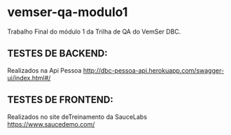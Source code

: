 # vemser-qa-modulo1
Trabalho Final do módulo 1 da Trilha de QA do VemSer DBC.

## TESTES DE BACKEND:
Realizados na Api Pessoa http://dbc-pessoa-api.herokuapp.com/swagger-ui/index.html#/

## TESTES DE FRONTEND:
Realizados no site deTreinamento da SauceLabs https://www.saucedemo.com/

